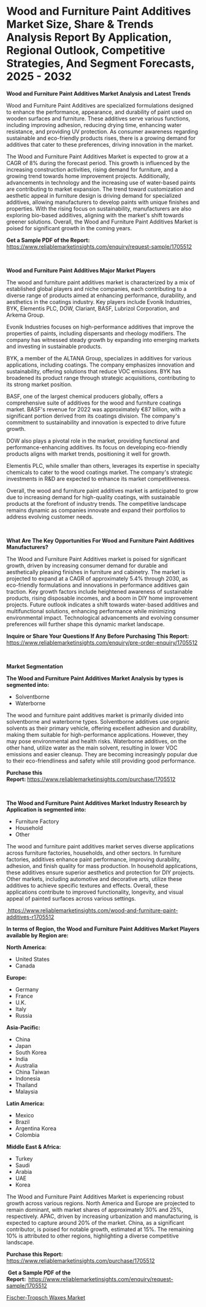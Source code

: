 <p><h1>Wood and Furniture Paint Additives Market Size, Share & Trends Analysis Report By Application, Regional Outlook, Competitive Strategies, And Segment Forecasts, 2025 - 2032</h1></p><p><strong>Wood and Furniture Paint Additives Market Analysis and Latest Trends</strong></p>
<p><p>Wood and Furniture Paint Additives are specialized formulations designed to enhance the performance, appearance, and durability of paint used on wooden surfaces and furniture. These additives serve various functions, including improving adhesion, reducing drying time, enhancing water resistance, and providing UV protection. As consumer awareness regarding sustainable and eco-friendly products rises, there is a growing demand for additives that cater to these preferences, driving innovation in the market.</p><p>The Wood and Furniture Paint Additives Market is expected to grow at a CAGR of 8% during the forecast period. This growth is influenced by the increasing construction activities, rising demand for furniture, and a growing trend towards home improvement projects. Additionally, advancements in technology and the increasing use of water-based paints are contributing to market expansion. The trend toward customization and aesthetic appeal in furniture design is driving demand for specialized additives, allowing manufacturers to develop paints with unique finishes and properties. With the rising focus on sustainability, manufacturers are also exploring bio-based additives, aligning with the market's shift towards greener solutions. Overall, the Wood and Furniture Paint Additives Market is poised for significant growth in the coming years.</p></p>
<p><strong>Get a Sample PDF of the Report:&nbsp;</strong> <a href="https://www.reliablemarketinsights.com/enquiry/request-sample/1705512?utm_campaign=2938&utm_medium=2&utm_source=Github&utm_content=ia&utm_term=27032025&utm_id=wood-and-furniture-paint-additives">https://www.reliablemarketinsights.com/enquiry/request-sample/1705512</a></p>
<p>&nbsp;</p>
<p><strong>Wood and Furniture Paint Additives Major Market Players</strong></p>
<p><p>The wood and furniture paint additives market is characterized by a mix of established global players and niche companies, each contributing to a diverse range of products aimed at enhancing performance, durability, and aesthetics in the coatings industry. Key players include Evonik Industries, BYK, Elementis PLC, DOW, Clariant, BASF, Lubrizol Corporation, and Arkema Group.</p><p>Evonik Industries focuses on high-performance additives that improve the properties of paints, including dispersants and rheology modifiers. The company has witnessed steady growth by expanding into emerging markets and investing in sustainable products.</p><p>BYK, a member of the ALTANA Group, specializes in additives for various applications, including coatings. The company emphasizes innovation and sustainability, offering solutions that reduce VOC emissions. BYK has broadened its product range through strategic acquisitions, contributing to its strong market position.</p><p>BASF, one of the largest chemical producers globally, offers a comprehensive suite of additives for the wood and furniture coatings market. BASF's revenue for 2022 was approximately €87 billion, with a significant portion derived from its coatings division. The company's commitment to sustainability and innovation is expected to drive future growth.</p><p>DOW also plays a pivotal role in the market, providing functional and performance-enhancing additives. Its focus on developing eco-friendly products aligns with market trends, positioning it well for growth.</p><p>Elementis PLC, while smaller than others, leverages its expertise in specialty chemicals to cater to the wood coatings market. The company's strategic investments in R&D are expected to enhance its market competitiveness.</p><p>Overall, the wood and furniture paint additives market is anticipated to grow due to increasing demand for high-quality coatings, with sustainable products at the forefront of industry trends. The competitive landscape remains dynamic as companies innovate and expand their portfolios to address evolving customer needs.</p></p>
<p>&nbsp;</p>
<p><strong>What Are The Key Opportunities For Wood and Furniture Paint Additives Manufacturers?</strong></p>
<p><p>The Wood and Furniture Paint Additives market is poised for significant growth, driven by increasing consumer demand for durable and aesthetically pleasing finishes in furniture and cabinetry. The market is projected to expand at a CAGR of approximately 5.4% through 2030, as eco-friendly formulations and innovations in performance additives gain traction. Key growth factors include heightened awareness of sustainable products, rising disposable incomes, and a boom in DIY home improvement projects. Future outlook indicates a shift towards water-based additives and multifunctional solutions, enhancing performance while minimizing environmental impact. Technological advancements and evolving consumer preferences will further shape this dynamic market landscape.</p></p>
<p><strong>Inquire or Share Your Questions If Any Before Purchasing This Report:</strong> <a href="https://www.reliablemarketinsights.com/enquiry/pre-order-enquiry/1705512?utm_campaign=2938&utm_medium=2&utm_source=Github&utm_content=ia&utm_term=27032025&utm_id=wood-and-furniture-paint-additives">https://www.reliablemarketinsights.com/enquiry/pre-order-enquiry/1705512</a></p>
<p>&nbsp;</p>
<p><strong>Market Segmentation</strong></p>
<p><strong>The Wood and Furniture Paint Additives Market Analysis by types is segmented into:</strong></p>
<p><ul><li>Solventborne</li><li>Waterborne</li></ul></p>
<p><p>The wood and furniture paint additives market is primarily divided into solventborne and waterborne types. Solventborne additives use organic solvents as their primary vehicle, offering excellent adhesion and durability, making them suitable for high-performance applications. However, they may pose environmental and health risks. Waterborne additives, on the other hand, utilize water as the main solvent, resulting in lower VOC emissions and easier cleanup. They are becoming increasingly popular due to their eco-friendliness and safety while still providing good performance.</p></p>
<p><strong>Purchase this Report:&nbsp;</strong><a href="https://www.reliablemarketinsights.com/purchase/1705512?utm_campaign=2938&utm_medium=2&utm_source=Github&utm_content=ia&utm_term=27032025&utm_id=wood-and-furniture-paint-additives">https://www.reliablemarketinsights.com/purchase/1705512</a></p>
<p>&nbsp;</p>
<p><strong>The Wood and Furniture Paint Additives Market Industry Research by Application is segmented into:</strong></p>
<p><ul><li>Furniture Factory</li><li>Household</li><li>Other</li></ul></p>
<p><p>The wood and furniture paint additives market serves diverse applications across furniture factories, households, and other sectors. In furniture factories, additives enhance paint performance, improving durability, adhesion, and finish quality for mass production. In household applications, these additives ensure superior aesthetics and protection for DIY projects. Other markets, including automotive and decorative arts, utilize these additives to achieve specific textures and effects. Overall, these applications contribute to improved functionality, longevity, and visual appeal of painted surfaces across various settings.</p></p>
<p><a href="https://www.reliablemarketinsights.com/wood-and-furniture-paint-additives-r1705512?utm_campaign=2938&utm_medium=2&utm_source=Github&utm_content=ia&utm_term=27032025&utm_id=wood-and-furniture-paint-additives">&nbsp;https://www.reliablemarketinsights.com/wood-and-furniture-paint-additives-r1705512</a></p>
<p><strong>In terms of Region, the Wood and Furniture Paint Additives Market Players available by Region are:</strong></p>
<p>
    <p> <strong> North America: </strong>
        <ul>
            <li>United States</li>
            <li>Canada</li>
        </ul>
        </p> 
    <p> <strong> Europe: </strong>
        <ul>
            <li>Germany</li>
            <li>France</li>
            <li>U.K.</li>
            <li>Italy</li>
            <li>Russia</li>
        </ul>
        </p> 
    <p> <strong> Asia-Pacific: </strong>
        <ul>
            <li>China</li>
            <li>Japan</li>
            <li>South Korea</li>
            <li>India</li>
            <li>Australia</li>
            <li>China Taiwan</li>
            <li>Indonesia</li>
            <li>Thailand</li>
            <li>Malaysia</li>
        </ul>
        </p> 
    <p> <strong> Latin America: </strong>
        <ul>
            <li>Mexico</li>
            <li>Brazil</li>
            <li>Argentina Korea</li>
            <li>Colombia</li>
        </ul>
        </p> 
    <p> <strong> Middle East & Africa: </strong>
        <ul>
            <li>Turkey</li>
            <li>Saudi</li>
            <li>Arabia</li>
            <li>UAE</li>
            <li>Korea</li>
        </ul>
    </p>
    </p>
<p><p>The Wood and Furniture Paint Additives Market is experiencing robust growth across various regions. North America and Europe are projected to remain dominant, with market shares of approximately 30% and 25%, respectively. APAC, driven by increasing urbanization and manufacturing, is expected to capture around 20% of the market. China, as a significant contributor, is poised for notable growth, estimated at 15%. The remaining 10% is attributed to other regions, highlighting a diverse competitive landscape.</p></p>
<p><strong>Purchase this Report: </strong><a href="https://www.reliablemarketinsights.com/purchase/1705512?utm_campaign=2938&utm_medium=2&utm_source=Github&utm_content=ia&utm_term=27032025&utm_id=wood-and-furniture-paint-additives">https://www.reliablemarketinsights.com/purchase/1705512</a></p>
<p>&nbsp;<strong>Get a Sample PDF of the Report:&nbsp;&nbsp;</strong><a href="https://www.reliablemarketinsights.com/enquiry/request-sample/1705512?utm_campaign=2938&utm_medium=2&utm_source=Github&utm_content=ia&utm_term=27032025&utm_id=wood-and-furniture-paint-additives">https://www.reliablemarketinsights.com/enquiry/request-sample/1705512</a></p>
<p><strong></strong></p>
<p><p><a href="https://github.com/nellygussisy/Market-Research-Report-List-1/blob/main/fischer-tropsch-waxes-market.md?utm_campaign=2938&utm_medium=2&utm_source=Github&utm_content=ia&utm_term=27032025&utm_id=wood-and-furniture-paint-additives">Fischer-Tropsch Waxes Market</a></p></p>